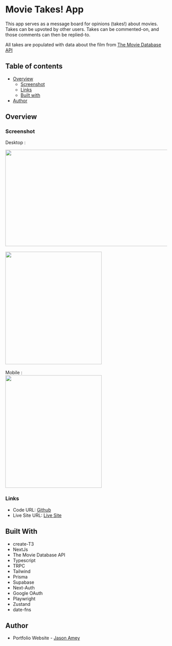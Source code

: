 # Movie Takes! App

This app serves as a message board for opinions (takes!) about movies. Takes can be upvoted by other users. Takes can be commented-on, and those comments can then be replied-to.

All takes are populated with data about the film from [The Movie Database API]()

## Table of contents

- [Overview](#overview)
  - [Screenshot](#screenshot)
  - [Links](#links)
  - [Built with](#built-with)
- [Author](#author)

## Overview

### Screenshot

Desktop :

<img src="https://firebasestorage.googleapis.com/v0/b/project-data-ja.appspot.com/o/front-end-mentor%2Fmovie-takes%2Fmovie-takes-1.jpg?alt=media&token=9bebf645-616c-4ac2-bac0-4e4b3b807245" width="650" height="300" style="display:block" />

<br/>

<img src="https://firebasestorage.googleapis.com/v0/b/project-data-ja.appspot.com/o/front-end-mentor%2Fmovie-takes%2Fmovie-takes-4.jpg?alt=media&token=8d0edee5-3397-450e-8dd1-06298f5865e6" width="300" height="350" style="display:block" />

<br/>
Mobile :
<img src="https://firebasestorage.googleapis.com/v0/b/project-data-ja.appspot.com/o/front-end-mentor%2Fmovie-takes%2Fmovie-takes-3.jpg?alt=media&token=dcc81923-919f-4b68-80d6-9159349bd3bf" width="300" height="350" style="display:block" />

### Links

- Code URL: [Github](https://github.com/jasonamey/movie-takes-message-board)
- Live Site URL: [Live Site](https://movie-takes-message-board.vercel.app/)

## Built With

- create-T3
- NextJs
- The Movie Database API
- Typescript
- TRPC
- Tailwind
- Prisma
- Supabase
- Next-Auth
- Google OAuth
- Playwright
- Zustand
- date-fns

## Author

- Portfolio Website - [Jason Amey](https://www.jasonamey.com)
